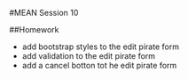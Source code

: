 #MEAN Session 10

##Homework
- add bootstrap styles to the edit pirate form
- add validation to the edit pirate form
- add a cancel botton tot he edit pirate form
















